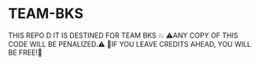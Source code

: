 # TEAM-BKS
THIS REPO D 
IT IS DESTINED FOR TEAM BKS 💥
⚠️ANY COPY OF THIS CODE WILL BE PENALIZED.⚠️
🌟IF YOU LEAVE CREDITS AHEAD, YOU WILL BE FREE!🌟
